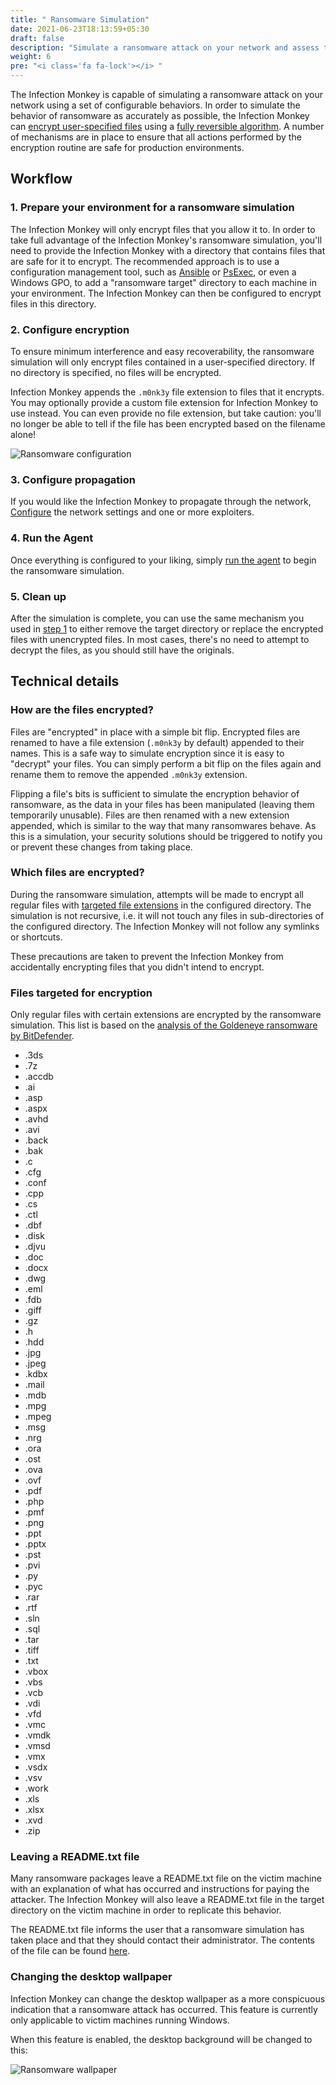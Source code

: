 ```yaml
---
title: " Ransomware Simulation"
date: 2021-06-23T18:13:59+05:30
draft: false
description: "Simulate a ransomware attack on your network and assess the potential damage."
weight: 6
pre: "<i class='fa fa-lock'></i> "
---
```


The Infection Monkey is capable of simulating a ransomware attack on your
network using a set of configurable behaviors. In order to simulate the
behavior of ransomware as accurately as possible, the Infection Monkey can
[encrypt user-specified files](#configuring-encryption) using a [fully
reversible algorithm](#how-are-the-files-encrypted). A number of mechanisms are
in place to ensure that all actions performed by the encryption routine are
safe for production environments.

## Workflow
### 1. Prepare your environment for a ransomware simulation

The Infection Monkey will only encrypt files that you allow it to. In order to
take full advantage of the Infection Monkey's ransomware simulation, you'll
need to provide the Infection Monkey with a directory that contains files that
are safe for it to encrypt. The recommended approach is to use a configuration
management tool, such as
[Ansible](https://docs.ansible.com/ansible/latest/user_guide/) or
[PsExec](https://theitbros.com/using-psexec-to-run-commands-remotely/), or even
a Windows GPO, to add a "ransomware target" directory to each machine in your
environment. The Infection Monkey can then be configured to encrypt files in
this directory.

### 2. Configure encryption

To ensure minimum interference and easy recoverability, the ransomware
simulation will only encrypt files contained in a user-specified directory. If
no directory is specified, no files will be encrypted.

Infection Monkey appends the `.m0nk3y` file extension to files that it
encrypts. You may optionally provide a custom file extension for Infection
Monkey to use instead. You can even provide no file extension, but take
caution: you'll no longer be able to tell if the file has been encrypted based
on the filename alone!

![Ransomware
configuration](/images/island/configuration_page/ransomware_configuration.png
"Ransomware configuration")

### 3. Configure propagation

If you would like the Infection Monkey to propagate through the network,
[Configure](/usage/configuration/) the network settings and one or more
exploiters.

### 4. Run the Agent

Once everything is configured to your liking, simply [run the
agent](/usage/getting-started#running-the-infection-monkey) to begin the
ransomware simulation.

### 5. Clean up

After the simulation is complete, you can use the same mechanism you used in
[step
1](/usage/ransomware-simulation#1-prepare-your-environment-for-a-ransomware-simulation)
to either remove the target directory or replace the encrypted files with
unencrypted files. In most cases, there's no need to attempt to decrypt the
files, as you should still have the originals.


## Technical details
### How are the files encrypted?

Files are "encrypted" in place with a simple bit flip. Encrypted files are
renamed to have a file extension (`.m0nk3y` by default) appended to their
names. This is a safe way to simulate encryption since it is easy to "decrypt"
your files. You can simply perform a bit flip on the files again and rename
them to remove the appended `.m0nk3y` extension.

Flipping a file's bits is sufficient to simulate the encryption behavior of
ransomware, as the data in your files has been manipulated (leaving them
temporarily unusable). Files are then renamed with a new extension appended,
which is similar to the way that many ransomwares behave. As this is a
simulation, your security solutions should be triggered to notify you or
prevent these changes from taking place.

### Which files are encrypted?

During the ransomware simulation, attempts will be made to encrypt all regular
files with [targeted file extensions](#files-targeted-for-encryption) in the
configured directory. The simulation is not recursive, i.e. it will not touch
any files in sub-directories of the configured directory. The Infection Monkey
will not follow any symlinks or shortcuts.

These precautions are taken to prevent the Infection Monkey from accidentally
encrypting files that you didn't intend to encrypt.

### Files targeted for encryption

Only regular files with certain extensions are encrypted by the ransomware
simulation. This list is based on the [analysis of the Goldeneye ransomware by
BitDefender](https://labs.bitdefender.com/2017/07/a-technical-look-into-the-goldeneye-ransomware-attack/).

- .3ds
- .7z
- .accdb
- .ai
- .asp
- .aspx
- .avhd
- .avi
- .back
- .bak
- .c
- .cfg
- .conf
- .cpp
- .cs
- .ctl
- .dbf
- .disk
- .djvu
- .doc
- .docx
- .dwg
- .eml
- .fdb
- .giff
- .gz
- .h
- .hdd
- .jpg
- .jpeg
- .kdbx
- .mail
- .mdb
- .mpg
- .mpeg
- .msg
- .nrg
- .ora
- .ost
- .ova
- .ovf
- .pdf
- .php
- .pmf
- .png
- .ppt
- .pptx
- .pst
- .pvi
- .py
- .pyc
- .rar
- .rtf
- .sln
- .sql
- .tar
- .tiff
- .txt
- .vbox
- .vbs
- .vcb
- .vdi
- .vfd
- .vmc
- .vmdk
- .vmsd
- .vmx
- .vsdx
- .vsv
- .work
- .xls
- .xlsx
- .xvd
- .zip


### Leaving a README.txt file

Many ransomware packages leave a README.txt file on the victim machine with an
explanation of what has occurred and instructions for paying the attacker. The
Infection Monkey will also leave a README.txt file in the target directory on
the victim machine in order to replicate this behavior.

The README.txt file informs the user that a ransomware simulation has taken
place and that they should contact their administrator. The contents of the
file can be found
[here](https://github.com/guardicore/monkey/blob/master/monkey/agent_plugins/payloads/ransomware/src/ransomware_readme.txt).


### Changing the desktop wallpaper

Infection Monkey can change the desktop wallpaper as a more conspicuous
indication that a ransomware attack has occurred. This feature is currently
only applicable to victim machines running Windows.

When this feature is enabled, the desktop background will be changed to this:

![Ransomware
wallpaper](https://github.com/guardicore/monkey/blob/master/monkey/agent_plugins/payloads/ransomware/src/ransomware_wallpaper.png
"Ransomware wallpaper")
